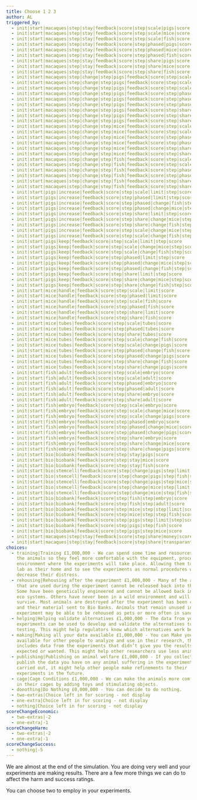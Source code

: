 ```yaml
---
title: Choose 1 2 3
author: AL
triggered_by:
  - init|start|macaques|step|stay|feedback|score|step|scale|pigs|score
  - init|start|macaques|step|stay|feedback|score|step|scale|mice|score
  - init|start|macaques|step|stay|feedback|score|step|scale|fish|score
  - init|start|macaques|step|stay|feedback|score|step|phased|pigs|score
  - init|start|macaques|step|stay|feedback|score|step|phased|mice|score
  - init|start|macaques|step|stay|feedback|score|step|phased|fish|score
  - init|start|macaques|step|stay|feedback|score|step|share|pigs|score
  - init|start|macaques|step|stay|feedback|score|step|share|mice|score
  - init|start|macaques|step|stay|feedback|score|step|share|fish|score
  - init|start|macaques|step|change|step|pigs|feedback|score|step|scale|limit|step|score
  - init|start|macaques|step|change|step|pigs|feedback|score|step|scale|change|mice|step|score
  - init|start|macaques|step|change|step|pigs|feedback|score|step|scale|change|fish|step|score
  - init|start|macaques|step|change|step|pigs|feedback|score|step|phased|limit|step|score
  - init|start|macaques|step|change|step|pigs|feedback|score|step|phased|change|mice|step|score
  - init|start|macaques|step|change|step|pigs|feedback|score|step|phased|change|fish|step|score
  - init|start|macaques|step|change|step|pigs|feedback|score|step|share|limit|step|score
  - init|start|macaques|step|change|step|pigs|feedback|score|step|share|change|mice|step|score
  - init|start|macaques|step|change|step|pigs|feedback|score|step|share|change|fish|step|score
  - init|start|macaques|step|change|step|mice|feedback|score|step|scale|limit|score
  - init|start|macaques|step|change|step|mice|feedback|score|step|scale|fish|score
  - init|start|macaques|step|change|step|mice|feedback|score|step|phased|limit|score
  - init|start|macaques|step|change|step|mice|feedback|score|step|phased|fish|score
  - init|start|macaques|step|change|step|mice|feedback|score|step|share|limit|score
  - init|start|macaques|step|change|step|mice|feedback|score|step|share|fish|score
  - init|start|macaques|step|change|step|fish|feedback|score|step|scale|adult|score
  - init|start|macaques|step|change|step|fish|feedback|score|step|scale|embryo|score
  - init|start|macaques|step|change|step|fish|feedback|score|step|phased|adult|score
  - init|start|macaques|step|change|step|fish|feedback|score|step|phased|embryo|score
  - init|start|macaques|step|change|step|fish|feedback|score|step|share|adult|score
  - init|start|macaques|step|change|step|fish|feedback|score|step|share|embryo|score
  - init|start|pigs|increase|feedback|score|step|scale|limit|step|score
  - init|start|pigs|increase|feedback|score|step|phased|limit|step|score
  - init|start|pigs|increase|feedback|score|step|phased|change|fish|step|score
  - init|start|pigs|increase|feedback|score|step|phased|change|mice|step|score
  - init|start|pigs|increase|feedback|score|step|share|limit|step|score
  - init|start|pigs|increase|feedback|score|step|share|change|mice|step|score
  - init|start|pigs|increase|feedback|score|step|share|change|fish|step|score
  - init|start|pigs|increase|feedback|score|step|scale|change|mice|step|score
  - init|start|pigs|increase|feedback|score|step|scale|change|fish|step|score
  - init|start|pigs|keep|feedback|score|step|scale|limit|step|score
  - init|start|pigs|keep|feedback|score|step|scale|change|mice|step|score
  - init|start|pigs|keep|feedback|score|step|scale|change|fish|step|score
  - init|start|pigs|keep|feedback|score|step|phased|limit|step|score
  - init|start|pigs|keep|feedback|score|step|phased|change|mice|step|score
  - init|start|pigs|keep|feedback|score|step|phased|change|fish|step|score
  - init|start|pigs|keep|feedback|score|step|share|limit|step|score
  - init|start|pigs|keep|feedback|score|step|share|change|mice|step|score
  - init|start|pigs|keep|feedback|score|step|share|change|fish|step|score
  - init|start|mice|handle|feedback|score|step|scale|limit|score
  - init|start|mice|handle|feedback|score|step|phased|limit|score
  - init|start|mice|handle|feedback|score|step|scale|fish|score
  - init|start|mice|handle|feedback|score|step|phased|fish|score
  - init|start|mice|handle|feedback|score|step|share|limit|score
  - init|start|mice|handle|feedback|score|step|share|fish|score
  - init|start|mice|tubes|feedback|score|step|scale|tubes|score
  - init|start|mice|tubes|feedback|score|step|phased|tubes|score
  - init|start|mice|tubes|feedback|score|step|share|tubes|score
  - init|start|mice|tubes|feedback|score|step|scale|change|fish|score
  - init|start|mice|tubes|feedback|score|step|scale|change|pigs|score
  - init|start|mice|tubes|feedback|score|step|phased|change|fish|score
  - init|start|mice|tubes|feedback|score|step|phased|change|pigs|score
  - init|start|mice|tubes|feedback|score|step|share|change|fish|score
  - init|start|mice|tubes|feedback|score|step|share|change|pigs|score
  - init|start|fish|adult|feedback|score|step|scale|embryo|score
  - init|start|fish|adult|feedback|score|step|scale|adult|score
  - init|start|fish|adult|feedback|score|step|phased|embryo|score
  - init|start|fish|adult|feedback|score|step|phased|adult|score
  - init|start|fish|adult|feedback|score|step|share|embryo|score
  - init|start|fish|adult|feedback|score|step|share|adult|score
  - init|start|fish|embryo|feedback|score|step|scale|embryo|score
  - init|start|fish|embryo|feedback|score|step|scale|change|mice|score
  - init|start|fish|embryo|feedback|score|step|scale|change|pigs|score
  - init|start|fish|embryo|feedback|score|step|phased|embryo|score
  - init|start|fish|embryo|feedback|score|step|phased|change|mice|score
  - init|start|fish|embryo|feedback|score|step|phased|change|pigs|score
  - init|start|fish|embryo|feedback|score|step|share|embryo|score
  - init|start|fish|embryo|feedback|score|step|share|change|mice|score
  - init|start|fish|embryo|feedback|score|step|share|change|pigs|score
  - init|start|bio|biobank|feedback|score|step|stay|pigs|score
  - init|start|bio|biobank|feedback|score|step|stay|mice|score
  - init|start|bio|biobank|feedback|score|step|stay|fish|score
  - init|start|bio|stemcell|feedback|score|step|change|pigs|step|limit|step|score
  - init|start|bio|stemcell|feedback|score|step|change|pigs|step|fish|score
  - init|start|bio|stemcell|feedback|score|step|change|pigs|step|mice|score
  - init|start|bio|stemcell|feedback|score|step|change|mice|step|limit|score
  - init|start|bio|stemcell|feedback|score|step|change|mice|step|fish|score
  - init|start|bio|biobank|feedback|score|step|fish|step|embryo|score
  - init|start|bio|biobank|feedback|score|step|fish|step|adult|score
  - init|start|bio|biobank|feedback|score|step|mice|step|step|limit|score
  - init|start|bio|biobank|feedback|score|step|mice|step|step|fish|score
  - init|start|bio|biobank|feedback|score|step|pigs|step|limit|step|score
  - init|start|bio|biobank|feedback|score|step|pigs|step|fish|score
  - init|start|bio|biobank|feedback|score|step|pigs|step|mice|score
  - init|start|macaques|step|stay|feedback|score|step|share|money|score
  - init|start|macaques|step|stay|feedback|score|step|share|transparant|score
choices:
  - training|Training £1,000,000 - We can spend some time and resources training
    the animals so they feel more comfortable with the equipment, procedures and
    environment where the experiments will take place. Allowing them to see the
    lab as their home and to see the experiments as normal procedures will
    decrease their distress.
  - rehousing|Rehousing after the experiment £1,000,000 - Many of the animals
    that are used during the experiment cannot be released back into the wild.
    Some have been genetically engineered and cannot be allowed back into the
    eco systems. Others have never been in a wild environment and will not
    survive. Most animals are destroyed after the experiment has been completed
    and their material sent to Bio Banks. Animals that remain unused in the
    experiment may be able to be rehoused as pets or more often in sanctuaries.
  - helping|Helping validate alternatives £1,000,000 - The data from your animal
    experiments can be used to develop and validate the alternatives to animal
    testing. This might help regulators know which alternatives work best.
  - making|Making all your data available £1,000,000 - You can Make your data
    available for other people to analyze and use in their research, this
    includes data from the experiments that didn’t give you the results you
    expected or wanted. This might help other researchers use less animals.
  - publishing|Publishing on animal welfare £1,000,000 - If you collect and
    publish the data you have on any animal suffering in the experiments you
    carried out, it might help other people make refinements to their
    experiments in the future.
  - cage|Cage Conditions £1,000,000 - We can make the animals more comfortable
    in their cages by adding toys and stimulating objects.
  - donothing|Do Nothing £0,000,000 - You can decide to do nothing.
  - two-extras|Choice left in for scoring - not display
  - one-extra|Choice left in for scoring - not display
  - nothing|Choice left in for scoring - not display
scoreChangeEconomic:
  - two-extras|-2
  - one-extra|-1
scoreChangeHarm:
  - two-extras|-2
  - one-extra|-1
scoreChangeSuccess:
  - nothing|-5
---
```

We are almost at the end of the simulation. You are doing very well and your experiments are making results. There are a few more things we can do to affect the harm and success ratings.

You can choose two to employ in your experiments. 
